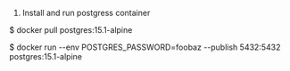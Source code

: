
1. Install and run postgress container

$ docker pull postgres:15.1-alpine

$ docker run --env POSTGRES_PASSWORD=foobaz --publish 5432:5432 postgres:15.1-alpine